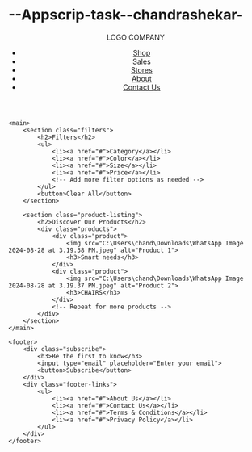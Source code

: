# --Appscrip-task--chandrashekar-
<!DOCTYPE html>
<html lang="en">
<head>
    <meta charset="UTF-8">
    <meta name="viewport" content="width=device-width, initial-scale=1.0">
    <title>Product Listing Page</title>
    <link rel="stylesheet" href="styles.css">
</head>
<body>
    <header>
        <div class="logo">LOGO COMPANY</div>
        <nav>
            <ul>
                <li><a href="#">Shop</a></li>
                <li><a href="#">Sales</a></li>
                <li><a href="#">Stores</a></li>
                <li><a href="#">About</a></li>
                <li><a href="#">Contact Us</a></li>
            </ul>
        </nav>
    </header>

    <main>
        <section class="filters">
            <h2>Filters</h2>
            <ul>
                <li><a href="#">Category</a></li>
                <li><a href="#">Color</a></li>
                <li><a href="#">Size</a></li>
                <li><a href="#">Price</a></li>
                <!-- Add more filter options as needed -->
            </ul>
            <button>Clear All</button>
        </section>

        <section class="product-listing">
            <h2>Discover Our Products</h2>
            <div class="products">
                <div class="product">
                    <img src="C:\Users\chand\Downloads\WhatsApp Image 2024-08-28 at 3.19.38 PM.jpeg" alt="Product 1">
                    <h3>Smart needs</h3>
                </div>
                <div class="product">
                    <img src="C:\Users\chand\Downloads\WhatsApp Image 2024-08-28 at 3.19.37 PM.jpeg" alt="Product 2">
                    <h3>CHAIRS</h3>
                </div>
                <!-- Repeat for more products -->
            </div>
        </section>
    </main>

    <footer>
        <div class="subscribe">
            <h3>Be the first to know</h3>
            <input type="email" placeholder="Enter your email">
            <button>Subscribe</button>
        </div>
        <div class="footer-links">
            <ul>
                <li><a href="#">About Us</a></li>
                <li><a href="#">Contact Us</a></li>
                <li><a href="#">Terms & Conditions</a></li>
                <li><a href="#">Privacy Policy</a></li>
            </ul>
        </div>
    </footer>
</body>
</html>
